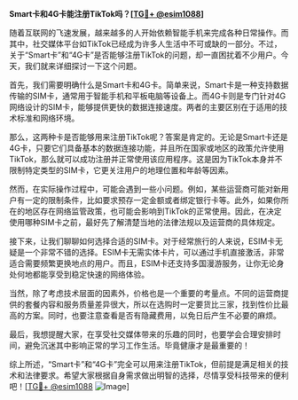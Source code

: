 **Smart卡和4G卡能注册TikTok吗？[[TG💪+ @esim1088](https://t.me/s/esim1088)]**

随着互联网的飞速发展，越来越多的人开始依赖智能手机来完成各种日常操作。而其中，社交媒体平台如TikTok已经成为许多人生活中不可或缺的一部分。不过，关于“Smart卡”和“4G卡”是否能够注册TikTok的问题，却一直困扰着不少用户。今天，我们就来详细探讨一下这个问题。

首先，我们需要明确什么是Smart卡和4G卡。简单来说，Smart卡是一种支持数据传输的SIM卡，通常用于智能手机和平板电脑等设备上。而4G卡则是专门针对4G网络设计的SIM卡，能够提供更快的数据连接速度。两者的主要区别在于适用的技术标准和网络环境。

那么，这两种卡是否能够用来注册TikTok呢？答案是肯定的。无论是Smart卡还是4G卡，只要它们具备基本的数据连接功能，并且所在国家或地区的政策允许使用TikTok，那么就可以成功注册并正常使用该应用程序。这是因为TikTok本身并不限制特定类型的SIM卡，它更关注用户的地理位置和年龄等因素。

然而，在实际操作过程中，可能会遇到一些小问题。例如，某些运营商可能对新用户有一定的限制条件，比如要求预存一定金额或者绑定银行卡等。此外，如果你所在的地区存在网络监管政策，也可能会影响到TikTok的正常使用。因此，在决定使用哪种SIM卡之前，最好先了解清楚当地的法律法规以及运营商的具体规定。

接下来，让我们聊聊如何选择合适的SIM卡。对于经常旅行的人来说，ESIM卡无疑是一个非常不错的选择。ESIM卡无需实体卡片，可以通过手机直接激活，非常适合需要频繁更换地点的用户。而且，ESIM卡还支持多国漫游服务，让你无论身处何地都能享受到稳定快速的网络体验。

当然，除了考虑技术层面的因素外，价格也是一个重要的考量点。不同的运营商提供的套餐内容和服务质量差异很大，所以在选购时一定要货比三家，找到性价比最高的方案。同时，也要注意查看是否有隐藏费用，以免日后产生不必要的麻烦。

最后，我想提醒大家，在享受社交媒体带来的乐趣的同时，也要学会合理安排时间，避免沉迷其中影响正常的学习工作生活。毕竟健康才是最重要的！

综上所述，“Smart卡”和“4G卡”完全可以用来注册TikTok，但前提是满足相关的技术和法律要求。希望大家根据自身需求做出明智的选择，尽情享受科技带来的便利吧！[[TG💪+ @esim1088](https://t.me/s/esim1088) ![Image](https://i.postimg.cc/4NQfJmqS/Snipaste-2025-05-13-00-14-12.png)]